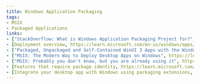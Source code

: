 ```yaml
---
title: Windows Application Packaging
tags:
- MSIX
- Packaged Applications
links:
- ["StackOverflow: What is Windows Application Packaging Project for?", https://stackoverflow.com/questions/61634417/what-is-windows-application-packaging-project-for]
- [Deployment overview, https://learn.microsoft.com/en-us/windows/apps/package-and-deploy/]
- ["Packaged, Unpackaged and Self-Contained WinUI 3 Apps with the Windows App Sdk", https://nicksnettravels.builttoroam.com/packaged-unpackaged-self-contained/]
- ["MSIX: The Modern Way to Deploy Desktop Apps on Windows", https://learn.microsoft.com/en-us/archive/msdn-magazine/2019/june/devops-msix-the-modern-way-to-deploy-desktop-apps-on-windows]
- ["MSIX: Probably you don't know, but you are already using it", https://techcommunity.microsoft.com/t5/modern-work-app-consult-blog/msix-probably-you-don-t-know-but-you-are-already-using-it/ba-p/3406636]
- [Features that require package identity, https://learn.microsoft.com/en-us/windows/apps/desktop/modernize/modernize-packaged-apps]
- [Integrate your desktop app with Windows using packaging extensions, https://learn.microsoft.com/en-us/windows/apps/desktop/modernize/desktop-to-uwp-extensions]
---
```


